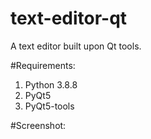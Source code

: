 # text-editor-qt
A text editor built upon Qt tools.

#Requirements:
1. Python 3.8.8
2. PyQt5
3. PyQt5-tools

#Screenshot:
<img href="https://github.com/oron-sinaa/text-editor-qt/blob/main/Snaps/Notepad_screenshot.jpg"></img>
